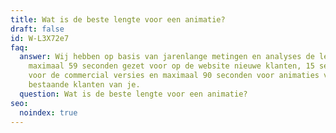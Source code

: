 ```yaml
---
title: Wat is de beste lengte voor een animatie?
draft: false
id: W-L3X72e7
faq:
  answer: Wij hebben op basis van jarenlange metingen en analyses de lengte op
    maximaal 59 seconden gezet voor op de website nieuwe klanten, 15 seconden
    voor de commercial versies en maximaal 90 seconden voor animaties voor
    bestaande klanten van je.
  question: Wat is de beste lengte voor een animatie?
seo:
  noindex: true
---
```

